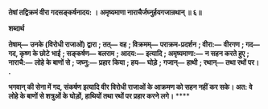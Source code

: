 **तेषां तद्विक्रमं वीरा गदसङ्कर्षनादय: ।** **अमृष्यमाणा नाराचैर्जघ्नुर्हयगजान्रथान् ॥ ६॥** 

**शब्दार्थ** 

**तेषाम्—** **उनके (विरोधी राजाओं) द्वारा** **; तत्—** **वह** **; विक्रमम्—** **पराक्रम-प्रदर्शन** **; वीरा:—** **वीरगण** **; गद—** **गद, कृष्ण के छोटे** **भाई** **; सङ्कर्षण—** **बलराम** **; आदय:—** **इत्यादि** **; अमृष्यमाणा:—** **न सहन करते हुए** **; नाराचै:—** **लोहे के बाणों से** **; जघ्नु:—** **प्रहार** **किया** **; हय—** **घोड़े** **; गजान्—** **हाथी** **; रथान्—** **तथा रथों पर।** **.** 

**भगवान् की सेना में गद, संकर्षण इत्यादि वीर विरोधी राजाओं के आक्रमण को सहन नहीं** **कर सके। अत: वे लोहे के बाणों से शत्रुओं के घोड़ों, हाथियों तथा रथों पर प्रहार करने लगे।** **** 